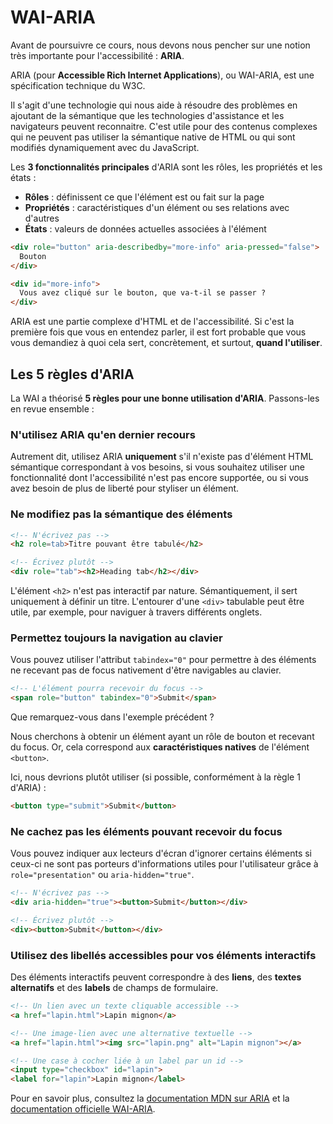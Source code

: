 # WAI-ARIA

Avant de poursuivre ce cours, nous devons nous pencher sur une notion très importante pour l'accessibilité : **ARIA**.

ARIA (pour **Accessible Rich Internet Applications**), ou WAI-ARIA, est une spécification technique du W3C.

Il s'agit d'une technologie qui nous aide à résoudre des problèmes en ajoutant de la sémantique
que les technologies d'assistance et les navigateurs peuvent reconnaitre.
C'est utile pour des contenus complexes qui ne peuvent pas utiliser la sémantique native de HTML
ou qui sont modifiés dynamiquement avec du JavaScript.

Les **3 fonctionnalités principales** d'ARIA sont les rôles, les propriétés et les états :

- **Rôles** : définissent ce que l'élément est ou fait sur la page
- **Propriétés** : caractéristiques d'un élément ou ses relations avec d'autres
- **États** : valeurs de données actuelles associées à l'élément

```html
<div role="button" aria-describedby="more-info" aria-pressed="false">
  Bouton
</div>

<div id="more-info">
  Vous avez cliqué sur le bouton, que va-t-il se passer ?
</div>
```

ARIA est une partie complexe d'HTML et de l'accessibilité.
Si c'est la première fois que vous en entendez parler, il est fort probable que vous vous demandiez à quoi cela sert,
concrètement, et surtout, **quand l'utiliser**.

## Les 5 règles d'ARIA

La WAI a théorisé **5 règles pour une bonne utilisation d'ARIA**. Passons-les en revue ensemble :

### N'utilisez ARIA qu'en dernier recours

Autrement dit, utilisez ARIA **uniquement** s'il n'existe pas d'élément HTML sémantique correspondant à vos besoins,
si vous souhaitez utiliser une fonctionnalité dont l'accessibilité n'est pas encore supportée,
ou si vous avez besoin de plus de liberté pour styliser un élément.

### Ne modifiez pas la sémantique des éléments

```html
<!-- N'écrivez pas -->
<h2 role=tab>Titre pouvant être tabulé</h2>

<!-- Écrivez plutôt -->
<div role="tab"><h2>Heading tab</h2></div>
```

L'élément `<h2>` n'est pas interactif par nature.
Sémantiquement, il sert uniquement à définir un titre.
L'entourer d'une `<div>` tabulable peut être utile, par exemple, pour naviguer à travers différents onglets.

### Permettez toujours la navigation au clavier

Vous pouvez utiliser l'attribut `tabindex="0"` pour permettre à des éléments ne recevant pas de focus nativement d'être
navigables au clavier.

```html
<!-- L'élément pourra recevoir du focus -->
<span role="button" tabindex="0">Submit</span>
```

Que remarquez-vous dans l'exemple précédent ?

Nous cherchons à obtenir un élément ayant un rôle de bouton et recevant du focus.
Or, cela correspond aux **caractéristiques natives** de l'élément `<button>`.

Ici, nous devrions plutôt utiliser (si possible, conformément à la règle 1 d'ARIA) :

```html
<button type="submit">Submit</button>
```

### Ne cachez pas les éléments pouvant recevoir du focus

Vous pouvez indiquer aux lecteurs d'écran d'ignorer certains éléments si ceux-ci ne sont pas porteurs d'informations utiles
pour l'utilisateur grâce à `role="presentation"` ou `aria-hidden="true"`.

```html
<!-- N'écrivez pas -->
<div aria-hidden="true"><button>Submit</button></div>

<!-- Écrivez plutôt -->
<div><button>Submit</button></div>
```

### Utilisez des libellés accessibles pour vos éléments interactifs

Des éléments interactifs peuvent correspondre à des **liens**, des **textes alternatifs** et des **labels** de champs de formulaire.

```html
<!-- Un lien avec un texte cliquable accessible -->
<a href="lapin.html">Lapin mignon</a>

<!-- Une image-lien avec une alternative textuelle -->
<a href="lapin.html"><img src="lapin.png" alt="Lapin mignon"></a>

<!-- Une case à cocher liée à un label par un id -->
<input type="checkbox" id="lapin">
<label for="lapin">Lapin mignon</label>
```

Pour en savoir plus, consultez la [documentation MDN sur ARIA](https://developer.mozilla.org/fr/docs/Web/Accessibility/ARIA)
et la [documentation officielle WAI-ARIA](https://www.w3.org/TR/wai-aria/).

